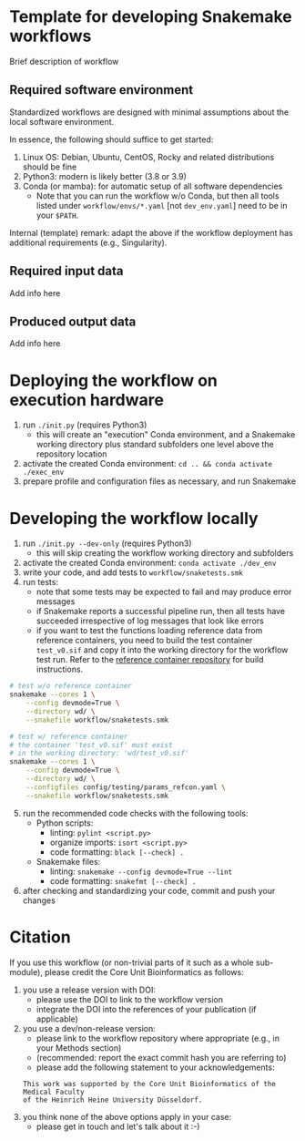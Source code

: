 # Template for developing Snakemake workflows

Brief description of workflow

## Required software environment

Standardized workflows are designed with minimal assumptions about the local software environment.

In essence, the following should suffice to get started:
1. Linux OS: Debian, Ubuntu, CentOS, Rocky and related distributions should be fine
2. Python3: modern is likely better (3.8 or 3.9)
3. Conda (or mamba): for automatic setup of all software dependencies
    - Note that you can run the workflow w/o Conda, but then all tools listed under `workflow/envs/*.yaml` [not `dev_env.yaml`] need to be in your `$PATH`.

Internal (template) remark: adapt the above if the workflow deployment has additional requirements (e.g., Singularity).

## Required input data

Add info here

## Produced output data

Add info here

# Deploying the workflow on execution hardware

1. run `./init.py` (requires Python3)
    - this will create an "execution" Conda environment,
    and a Snakemake working directory plus standard subfolders
    one level above the repository location
2. activate the created Conda environment: `cd .. && conda activate ./exec_env`
3. prepare profile and configuration files as necessary, and run Snakemake


# Developing the workflow locally

1. run `./init.py --dev-only` (requires Python3)
    - this will skip creating the workflow working directory and subfolders
2. activate the created Conda environment: `conda activate ./dev_env`
3. write your code, and add tests to `workflow/snaketests.smk`
4. run tests:
    - note that some tests may be expected to fail and may produce error messages
    - if Snakemake reports a successful pipeline run, then all tests have succeeded
      irrespective of log messages that look like errors
    - if you want to test the functions loading reference data from reference containers,
      you need to build the test container `test_v0.sif` and copy it into the
      working directory for the workflow test run. Refer to the
      [reference container repository](https://github.com/core-unit-bioinformatics/reference-container)
      for build instructions.
```bash
# test w/o reference container
snakemake --cores 1 \
    --config devmode=True \
    --directory wd/ \
    --snakefile workflow/snaketests.smk

# test w/ reference container
# the container 'test_v0.sif' must exist
# in the working directory: 'wd/test_v0.sif'
snakemake --cores 1 \
    --config devmode=True \
    --directory wd/ \
    --configfiles config/testing/params_refcon.yaml \
    --snakefile workflow/snaketests.smk
```
    
5. run the recommended code checks with the following tools:
    - Python scripts:
        - linting: `pylint <script.py>`
        - organize imports: `isort <script.py>`
        - code formatting: `black [--check] .`
    - Snakemake files:
        - linting: `snakemake --config devmode=True --lint`
        - code formatting: `snakefmt [--check] .`
6. after checking and standardizing your code, commit and push your changes

# Citation

If you use this workflow (or non-trivial parts of it such as a whole sub-module),
please credit the Core Unit Bioinformatics as follows:

1. you use a release version with DOI:
    - please use the DOI to link to the workflow version
    - integrate the DOI into the references of your publication (if applicable)
2. you use a dev/non-release version:
    - please link to the workflow repository where appropriate (e.g., in your Methods section)
    - (recommended: report the exact commit hash you are referring to)
    - please add the following statement to your acknowledgements:
    ```
    This work was supported by the Core Unit Bioinformatics of the Medical Faculty
    of the Heinrich Heine University Düsseldorf.
    ```
3. you think none of the above options apply in your case:
    - please get in touch and let's talk about it :-)
